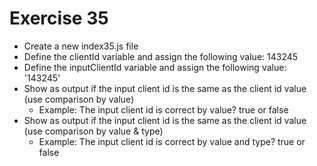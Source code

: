 # Exercise 35

- Create a new index35.js file
- Define the clientId variable and assign the following value: 143245
- Define the inputClientId variable and assign the following value: '143245'
- Show as output if the input client id is the same as the client id value (use comparison by value)
  - Example: The input client id is correct by value? true or false
- Show as output if the input client id is the same as the client id value (use comparison by value & type)
  - Example: The input client id is correct by value and type? true or false

